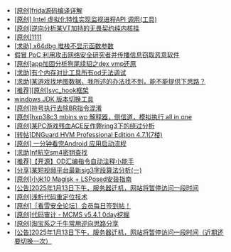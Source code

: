 + [[原创]frida源码编译详解](https://bbs.kanxue.com/thread-275763.htm)
+ [[原创] Intel 虚拟化特性实现监视进程API 调用(工具)](https://bbs.kanxue.com/thread-283716.htm)
+ [[原创]逆向分析某VT加持的无畏契约纯内核挂](https://bbs.kanxue.com/thread-281181.htm)
+ [[原创]1111](https://bbs.kanxue.com/thread-285033.htm)
+ [[求助] x64dbg 堆栈不显示函数参数](https://bbs.kanxue.com/thread-285206.htm)
+ [假冒 PoC 利用攻击网络安全研究者并传播信息窃取恶意软件](https://bbs.kanxue.com/thread-285216.htm)
+ [[原创]app加固分析狗尾续貂之dex vmp还原](https://bbs.kanxue.com/thread-285212.htm)
+ [[求助]有个内存对比工具所有od无法调试](https://bbs.kanxue.com/thread-285214.htm)
+ [[求助]某游戏找地图数据，我所述的办法找不到，能不能提供下思路？](https://bbs.kanxue.com/thread-285128.htm)
+ [[推荐][原创]svc_hook框架](https://bbs.kanxue.com/thread-284713.htm)
+ [windows JDK 版本切换工具](https://bbs.kanxue.com/thread-285195.htm)
+ [[原创]符号执行去除BR指令混淆](https://bbs.kanxue.com/thread-280737.htm)
+ [[原创]hxp38c3 mbins  wp 解释器，侧信道，模拟执行 all in one](https://bbs.kanxue.com/thread-285205.htm)
+ [[原创]某PC游戏残血ACE反作弊ring3下的绕过分析](https://bbs.kanxue.com/thread-284667.htm)
+ [[转帖]DNGuard HVM Professional Edition 4.7.1(7楼)](https://bbs.kanxue.com/thread-278128.htm)
+ [[原创] 一分钟看完Android 应用启动流程](https://bbs.kanxue.com/thread-284686.htm)
+ [[求助]nf航空sm4密钥查找](https://bbs.kanxue.com/thread-284167.htm)
+ [[推荐]【开源】OD汇编指令自动注释小能手](https://bbs.kanxue.com/thread-284663.htm)
+ [[分享]某短视频平台最新sig3字段算法分析(一)](https://bbs.kanxue.com/thread-285211.htm)
+ [[原创]小米10 Magisk + LSPosed安装指南](https://bbs.kanxue.com/thread-285114.htm)
+ [[公告]2025年1月13日下午，服务器迁机，网站将暂停访问一段时间](https://bbs.kanxue.com/thread-285168.htm)
+ [[原创]浅析代码重定位技术](https://bbs.kanxue.com/thread-285117.htm)
+ [[原创]［看雪安全论坛］会员每日签到帖！](https://bbs.kanxue.com/thread-128928.htm)
+ [[原创]代码审计 - MCMS v5.4.1 0day挖掘](https://bbs.kanxue.com/thread-284806.htm)
+ [[原创]淘宝系之千牛常用逆向思路分享](https://bbs.kanxue.com/thread-279823.htm)
+ [[公告]2025年1月13日下午，服务器迁机，网站将暂停访问一段时间（近期还要切换一次）](https://bbs.kanxue.com/thread-285168.htm)
